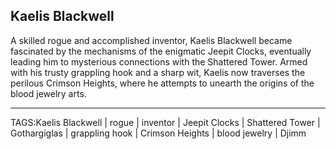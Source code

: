 ## Kaelis Blackwell

A skilled rogue and accomplished inventor, Kaelis Blackwell became fascinated by the mechanisms of the enigmatic Jeepit Clocks, eventually leading him to mysterious connections with the Shattered Tower. Armed with his trusty grappling hook and a sharp wit, Kaelis now traverses the perilous Crimson Heights, where he attempts to unearth the origins of the blood jewelry arts.

---

TAGS:Kaelis Blackwell | rogue | inventor | Jeepit Clocks | Shattered Tower | Gothargiglas | grappling hook | Crimson Heights | blood jewelry | Djimm
